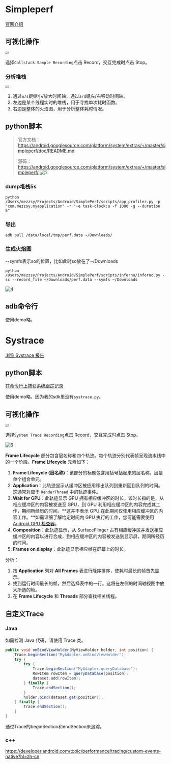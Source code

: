 # Simpleperf

[官网介绍](https://developer.android.com/ndk/guides/simpleperf?hl=zh-cn)

## 可视化操作

<img src="../../assets/1.png" alt="1" style="zoom:50%;" />

选择`Callstack Sample Recording`点击 Record，交互完成时点击 Stop。

### 分析堆栈

<img src="../../assets/2.png" alt="2" style="zoom:50%;" />

1.   通过`w/s`键缩小/放大时间轴，通过`a/d`键左/右移动时间轴。
2.   左边是某个线程实时的堆栈，用于寻找单次耗时函数。
3.   右边是整体的火焰图，用于分析整体耗时情况。

## python脚本

>   官方文档：https://android.googlesource.com/platform/system/extras/+/master/simpleperf/doc/README.md
>
>   源码：https://android.googlesource.com/platform/system/extras/+/master/simpleperf/
>   ![3](../../assets/3.png)

### dump堆栈5s

```
python /Users/mezzsy/Projects/Android/SimplePerf/scripts/app_profiler.py -p "com.mezzsy.myapplication" -r "-e task-clock:u -f 1000 -g --duration 5"
```

### 导出

```
adb pull /data/local/tmp/perf.data ~/Downloads/
```

### 生成火焰图

--symfs表示so的位置，比如此时so放在了~/Downloads

```
python /Users/mezzsy/Projects/Android/SimplePerf/scripts/inferno/inferno.py -sc --record_file ~/Downloads/perf.data --symfs ~/Downloads
```

![4](../../assets/4.png)

## adb命令行

使用demo略。

# Systrace

[浏览 Systrace 报告](https://developer.android.com/topic/performance/tracing/navigate-report?hl=zh-cn)

## python脚本

[在命令行上捕获系统跟踪记录](https://developer.android.com/topic/performance/tracing/command-line?hl=zh-cn)

使用demo略，因为我的sdk里没有`systrace.py`。

## 可视化操作

<img src="../../assets/5.png" alt="5" style="zoom:50%;" />

选择`System Trace Recording`点击 Record，交互完成时点击 Stop。

![6](../../assets/6.png)

**Frame Lifecycle** 部分包含层名称和四个轨迹。每个轨迹分别代表帧呈现流水线中的一个阶段。**Frame Lifecycle** 元素如下：

1.  **Frame Lifecycle (层名称)**：该部分的标题包含用括号括起来的层名称。层是单个组合单元。
2.  **Application**：此轨迹显示从缓冲区被应用移出队列到重新回到队列的时间。这通常对应于 `RenderThread` 中的轨迹事件。
3.  **Wait for GPU**：此轨迹显示 GPU 拥有相应缓冲区的时长。该时长指的是，从相应缓冲区的内容被发送至 GPU，到 GPU 利用相应缓冲区的内容完成其工作，期间所经历的时间。**这并不表示 GPU 在此期间仅使用相应缓冲区的内容工作。**如需详细了解给定时间内 GPU 执行的工作，您可能需要使用 [Android GPU 检查器](https://developer.android.com/agi?hl=zh-cn)。
4.  **Composition**：此轨迹显示，从 SurfaceFlinger 占有相应缓冲区并发送相应缓冲区的内容以进行合成，到相应缓冲区的内容被发送到显示屏，期间所经历的时间。
5.  **Frames on display**：此轨迹显示相应帧在屏幕上的时长。

分析：

1.   按 **Application** 列对 **All Frames** 表进行降序排序，使耗时最长的帧首先显示。
2.   找到运行时间最长的帧，然后选择表中的一行。这将在左侧的时间轴视图中放大所选的帧。
3.   在 **Frame Lifecycle** 和 **Threads** 部分查找相关线程。

## 自定义Trace

### Java

如需检测 Java 代码，请使用 Trace 类。

```java
public void onBindViewHolder(MyViewHolder holder, int position) {
    Trace.beginSection("MyAdapter.onBindViewHolder");
    try {
        try {
            Trace.beginSection("MyAdapter.queryDatabase");
            RowItem rowItem = queryDatabase(position);
            dataset.add(rowItem);
        } finally {
            Trace.endSection();
        }
        holder.bind(dataset.get(position));
    } finally {
        Trace.endSection();
    }
}
```

通过Trace的beginSection和endSection来追踪。

### c++

https://developer.android.com/topic/performance/tracing/custom-events-native?hl=zh-cn

